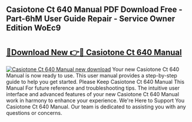 ## Casiotone Ct 640 Manual PDF Download Free - Part-6hM User Guide Repair - Service Owner Edition WoEc9

# <h2><a href="http://bc4249.oget.top/?id=Casiotone+Ct+640+Manual">🔗Download New 👉🔴 Casiotone Ct 640 Manual</a></h2>

[![Casiotone Ct 640 Manual new download](https://i.imgur.com/5g1atiW.png)](http://bc4249.oget.top/?id=Casiotone+Ct+640+Manual)
Your new Casiotone Ct 640 Manual is now ready to use. This user manual provides a step-by-step guide to help you get started. Please Keep Casiotone Ct 640 Manual This Manual For future reference and troubleshooting tips. The intuitive user interface and advanced features of your new Casiotone Ct 640 Manual work in harmony to enhance your experience. We're Here to Support You Casiotone Ct 640 Manual. Our team is dedicated to assisting you with any questions or concerns.
